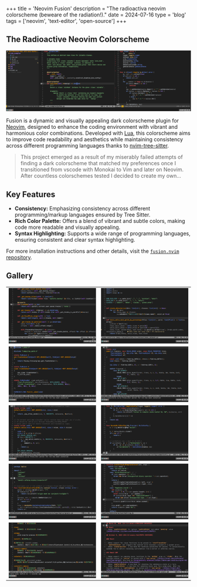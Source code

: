 +++
title = 'Neovim Fusion'
description = "The radioactiva neovim colorscheme (beweare of the radiation!)."
date = 2024-07-16
type = 'blog'
tags = ['neovim', 'text-editor', 'open-source']
+++

## The Radioactive Neovim Colorscheme

![](cover.png)

Fusion is a dynamic and visually appealing dark colorscheme plugin for [Neovim](https://neovim.io/), designed to enhance the coding environment with vibrant and harmonious color combinations. Developed with [Lua](https://www.lua.org/), this colorscheme aims to improve code readability and aesthetics while maintaining consistency across different programming languages thanks to [nvim-tree-sitter](https://github.com/nvim-treesitter/nvim-treesitter).

> This project emerged as a result of my miserably failed attempts of finding a dark colorscheme that matched my preferences once I transitioned from vscode with Monokai to Vim and later on Neovim. After countless colorschemes tested I decided to create my own...

## Key Features

- **Consistency:** Emphasizing consistency across different programming/markup languages ensured by Tree Sitter.
- **Rich Color Palette:** Offers a blend of vibrant and subtle colors, making code more readable and visually appealing.
- **Syntax Highlighting:** Supports a wide range of programming languages, ensuring consistent and clear syntax highlighting.

For more installation instructions and other details, visit the [`fusion.nvim` repository](https://github.com/lfenzo/fusion.nvim).

## Gallery

<table>
  <tr>
    <td><img src="python1.png" width="100%"/></td>
    <td><img src="python2.png" width="100%"/></td>
  </tr>
  <tr>
    <td><img src="c1.png" width="100%"/></td>
    <td><img src="c2.png" width="100%"/></td>
  </tr>
  <tr>
    <td><img src="c3.png" width="100%"/></td>
    <td><img src="go1.png" width="100%"/></td>
  </tr>
  <tr>
    <td><img src="go2.png" width="100%"/></td>
    <td><img src="javascript.png" width="100%"/></td>
  </tr>
  <tr>
    <td><img src="makefile.png" width="100%"/></td>
    <td><img src="markdown.png" width="100%"/></td>
  </tr>
</table>
